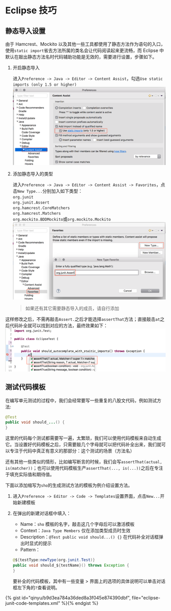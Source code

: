 # Eclipse 技巧

## 静态导入设置

由于 Hamcrest、Mockito 以及其他一些工具都使用了静态方法作为语句的入口，使用`static import`省去方法所属的类名会让代码阅读起来更流畅，而 Eclipse 中默认在敲出静态方法名时代码辅助功能是无效的，需要进行设置，步骤如下。

1. 开启静态导入

    进入`Preference -> Java -> Editor -> Content Assist`，勾选`Use static imports (only 1.5 or higher)`
    ![enable-static-import](./assets/enable-eclipse-static-imports.png)

2. 添加静态导入的类型

    进入`Preference -> Java -> Editor -> Content Assist -> Favorites`，点击`New Type...`分别加入如下类型：  
    `org.junit`  
    `org.junit.Assert`  
    `org.hamcrest.CoreMatchers`  
    `org.hamcrest.Matchers`  
    `org.mockito.BDDMockito`或`org.mockito.Mockito`  
    ![add-static-import-types](./assets/add-eclipse-static-import-types.png)
    > 如果还有其它需要静态导入的成员，请自行添加

这样修改之后，不需再敲击`Assert.`之后才能选择`assertThat`方法；直接敲击`at`之后代码补全就可以找到对应的方法，最终效果如下：
    ![static-members-auto-pops-up](./assets/eclipse-static-member-auto-pops-up.png)

## 测试代码模板

在编写单元测试的过程中，我们会经常要写一些重复的八股文代码，例如测试方法:

```java
@Test
public void should_...() {
}
```

这里的代码每个测试都需要写一遍，太繁琐，我们可以使用代码模板来自动生成它。当设置好代码模板之后，只需要敲几个字母就可以把代码补全出来，我们就可以专注于代码中真正有意义的那部分：这个测试的场景（方法名）

还有其他一些类似的情形，比如编写断言的时候，我们会写`assertThat(actual, is(matcher))`；也可以使用代码模板生产`assertThat(..., is(...))`之后在专注于填充实际值和期待值。

下面以添加缩写为`sho`的生成测试方法的模板为例介绍设置方法。

1. 进入`Preference -> Editor -> Code -> Templates`设置界面，点击`New...`开始新建模板

2. 在弹出的新建对话框中填入：
    * Name：`sho` 模板的名字，敲击这几个字母后可以激活模板
    * Context：`Java Type Members` 仅在添加类型成员时生效
    * Description：`@Test public void should...() {}` 在代码补全对话框弹出时显式的提示
    * Pattern：
    ```java
    @${testType:newType(org.junit.Test)}
    public void should_${testName}() throws Exception {    
    }
    ```
    要补全的代码模板，其中有一些变量
            > 界面上的选项的具体说明可以单击对话框左下角的`?`查看说明。
    



{% gist id="qinyu/b9d3ea784a36ded8a3f045e874390dbf", file="eclipse-junit-code-templates.xml" %}{% endgist %}
